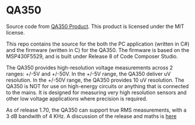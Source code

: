 # QA350

Source code from [QA350 Product](https://quantasylum.com/products/qa350-microvolt-dc-volt-meter). This product is licensed under the MIT license.

This repo contains the source for the both the PC application (written in C#) and the firmware (written in C) for the QA350. The firmware is based on the MSP430F5529, and is built under Release 8 of Code Composer Studio. 

The QA350 provides high-resolution voltage measurements across 2 ranges: +/-5V and +/-50V. In the +/-5V range, the QA350 deliver uV resolution. In the +/-50V range, the QA350 provides 10 uV resolution. The QA350 is NOT for use on high-energy circuits or anything that is connected to the mains. It is designed for measuring very high resolution sensors and other low voltage applications where precision is required. 

As of release 1.70, the QA350 can support true RMS measurements, with a 3 dB bandwith of 4 KHz. A discussion of the release and maths is [here](https://quantasylum.com/blogs/news/qa350-gets-true-rms)
